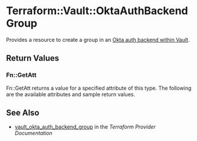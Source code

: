 # Terraform::Vault::OktaAuthBackendGroup

Provides a resource to create a group in an
[Okta auth backend within Vault](https://www.vaultproject.io/docs/auth/okta.html).

## Return Values

### Fn::GetAtt

Fn::GetAtt returns a value for a specified attribute of this type. The following are the available attributes and sample return values.

## See Also

* [vault_okta_auth_backend_group](https://www.terraform.io/docs/providers/vault/r/okta_auth_backend_group.html) in the _Terraform Provider Documentation_